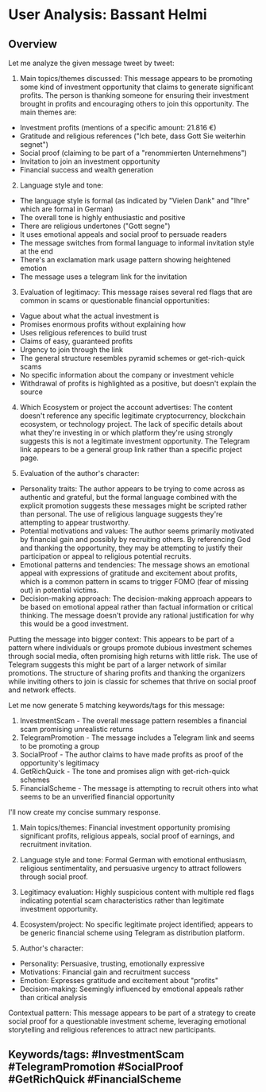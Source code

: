 # User Analysis: Bassant Helmi

## Overview

<think>
Let me analyze the given message tweet by tweet:

1. Main topics/themes discussed:
This message appears to be promoting some kind of investment opportunity that claims to generate significant profits. The person is thanking someone for ensuring their investment brought in profits and encouraging others to join this opportunity. The main themes are:
- Investment profits (mentions of a specific amount: 21.816 €)
- Gratitude and religious references ("Ich bete, dass Gott Sie weiterhin segnet")
- Social proof (claiming to be part of a "renommierten Unternehmens")
- Invitation to join an investment opportunity
- Financial success and wealth generation

2. Language style and tone:
- The language style is formal (as indicated by "Vielen Dank" and "Ihre" which are formal in German)
- The overall tone is highly enthusiastic and positive
- There are religious undertones ("Gott segne")
- It uses emotional appeals and social proof to persuade readers
- The message switches from formal language to informal invitation style at the end
- There's an exclamation mark usage pattern showing heightened emotion
- The message uses a telegram link for the invitation

3. Evaluation of legitimacy:
This message raises several red flags that are common in scams or questionable financial opportunities:
- Vague about what the actual investment is
- Promises enormous profits without explaining how
- Uses religious references to build trust
- Claims of easy, guaranteed profits
- Urgency to join through the link
- The general structure resembles pyramid schemes or get-rich-quick scams
- No specific information about the company or investment vehicle
- Withdrawal of profits is highlighted as a positive, but doesn't explain the source

4. Which Ecosystem or project the account advertises:
The content doesn't reference any specific legitimate cryptocurrency, blockchain ecosystem, or technology project. The lack of specific details about what they're investing in or which platform they're using strongly suggests this is not a legitimate investment opportunity. The Telegram link appears to be a general group link rather than a specific project page.

5. Evaluation of the author's character:
- Personality traits: The author appears to be trying to come across as authentic and grateful, but the formal language combined with the explicit promotion suggests these messages might be scripted rather than personal. The use of religious language suggests they're attempting to appear trustworthy.
- Potential motivations and values: The author seems primarily motivated by financial gain and possibly by recruiting others. By referencing God and thanking the opportunity, they may be attempting to justify their participation or appeal to religious potential recruits.
- Emotional patterns and tendencies: The message shows an emotional appeal with expressions of gratitude and excitement about profits, which is a common pattern in scams to trigger FOMO (fear of missing out) in potential victims.
- Decision-making approach: The decision-making approach appears to be based on emotional appeal rather than factual information or critical thinking. The message doesn't provide any rational justification for why this would be a good investment.

Putting the message into bigger context:
This appears to be part of a pattern where individuals or groups promote dubious investment schemes through social media, often promising high returns with little risk. The use of Telegram suggests this might be part of a larger network of similar promotions. The structure of sharing profits and thanking the organizers while inviting others to join is classic for schemes that thrive on social proof and network effects.

Let me now generate 5 matching keywords/tags for this message:
1. InvestmentScam - The overall message pattern resembles a financial scam promising unrealistic returns
2. TelegramPromotion - The message includes a Telegram link and seems to be promoting a group
3. SocialProof - The author claims to have made profits as proof of the opportunity's legitimacy
4. GetRichQuick - The tone and promises align with get-rich-quick schemes
5. FinancialScheme - The message is attempting to recruit others into what seems to be an unverified financial opportunity

I'll now create my concise summary response.
</think>

1. Main topics/themes:
Financial investment opportunity promising significant profits, religious appeals, social proof of earnings, and recruitment invitation.

2. Language style and tone:
Formal German with emotional enthusiasm, religious sentimentality, and persuasive urgency to attract followers through social proof.

3. Legitimacy evaluation:
Highly suspicious content with multiple red flags indicating potential scam characteristics rather than legitimate investment opportunity.

4. Ecosystem/project:
No specific legitimate project identified; appears to be generic financial scheme using Telegram as distribution platform.

5. Author's character:
- Personality: Persuasive, trusting, emotionally expressive
- Motivations: Financial gain and recruitment success
- Emotion: Expresses gratitude and excitement about "profits"
- Decision-making: Seemingly influenced by emotional appeals rather than critical analysis

Contextual pattern:
This message appears to be part of a strategy to create social proof for a questionable investment scheme, leveraging emotional storytelling and religious references to attract new participants.

Keywords/tags: #InvestmentScam #TelegramPromotion #SocialProof #GetRichQuick #FinancialScheme
---
